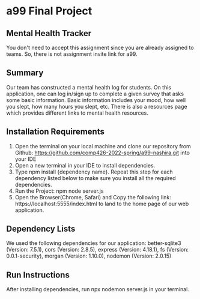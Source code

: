 # a99 Final Project

## Mental Health Tracker

You don't need to accept this assignment since you are already assigned to teams. So, there is not assignment invite link for a99.

## Summary 
 Our team has constructed a mental health log for students. On this application, one can log in/sign up to complete a given survey that asks some basic information. Basic information includes your mood, how well you slept, how many hours you slept, etc. There is also a resources page which provides different links to mental health resources.

## Installation Requirements
1. Open the terminal on your local machine and clone our repository from Github: https://github.com/comp426-2022-spring/a99-nashira.git into your IDE
2. Open a new terminal in your IDE to install dependencies.
3. Type npm install {dependency name}. Repeat this step for each dependency listed below to make sure you install all the required dependencies.
4. Run the Project: npm node server.js
5. Open the Browser(Chrome, Safari) and Copy the following link: https://localhost:5555/index.html to land to the home page of our web application.

## Dependency Lists
We used the following dependencies for our application:
    better-sqlite3 (Version: 7.5.1),
    cors (Version: 2.8.5),
    express (Version: 4.18.1),
    fs (Version: 0.0.1-security),
    morgan (Version: 1.10.0),
    nodemon (Version: 2.0.15)

## Run Instructions 

After installing dependencies, run npx nodemon server.js in your terminal.

